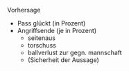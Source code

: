 
Vorhersage
* Pass glückt (in Prozent)
* Angriffsende (je in Prozent)
  * seitenaus
  * torschuss
  * ballverlust zur gegn. mannschaft
  * (Sicherheit der Aussage)

